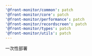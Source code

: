 ```yaml
---
'@front-monitor/common': patch
'@front-monitor/core': patch
'@front-monitor/performance': patch
'@front-monitor/recordscreen': patch
'@front-monitor/types': patch
'@front-monitor/utils': patch
---
```


一次性部署
